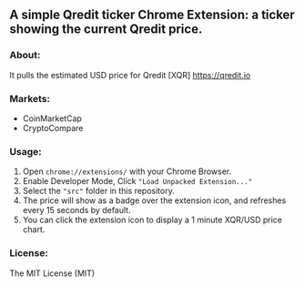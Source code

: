 ## A simple Qredit ticker Chrome Extension: a ticker showing the current Qredit price.

### About:

It pulls the estimated USD price for Qredit [XQR] https://qredit.io

### Markets:

- CoinMarketCap
- CryptoCompare

### Usage:

1. Open `chrome://extensions/` with your Chrome Browser.
2. Enable Developer Mode, Click `"Load Unpacked Extension..."`
3. Select the `"src"` folder in this repository.
4. The price will show as a badge over the extension icon, and refreshes every 15 seconds by default.
5. You can click the extension icon to display a 1 minute XQR/USD price chart.

### License:

The MIT License (MIT)
 
 
